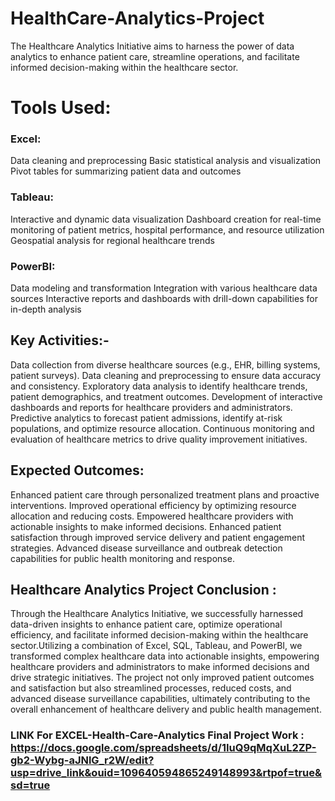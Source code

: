 # HealthCare-Analytics-Project
The Healthcare Analytics Initiative aims to harness the power of data analytics to enhance patient care, streamline operations, and facilitate informed decision-making within the healthcare sector.

# Tools Used:

### Excel:
Data cleaning and preprocessing
Basic statistical analysis and visualization
Pivot tables for summarizing patient data and outcomes
### Tableau:
Interactive and dynamic data visualization
Dashboard creation for real-time monitoring of patient metrics, hospital performance, and resource utilization
Geospatial analysis for regional healthcare trends
### PowerBI:
Data modeling and transformation
Integration with various healthcare data sources
Interactive reports and dashboards with drill-down capabilities for in-depth analysis
## Key Activities:-

Data collection from diverse healthcare sources (e.g., EHR, billing systems, patient surveys).
Data cleaning and preprocessing to ensure data accuracy and consistency.
Exploratory data analysis to identify healthcare trends, patient demographics, and treatment outcomes.
Development of interactive dashboards and reports for healthcare providers and administrators.
Predictive analytics to forecast patient admissions, identify at-risk populations, and optimize resource allocation.
Continuous monitoring and evaluation of healthcare metrics to drive quality improvement initiatives.
## Expected Outcomes:

Enhanced patient care through personalized treatment plans and proactive interventions.
Improved operational efficiency by optimizing resource allocation and reducing costs.
Empowered healthcare providers with actionable insights to make informed decisions.
Enhanced patient satisfaction through improved service delivery and patient engagement strategies.
Advanced disease surveillance and outbreak detection capabilities for public health monitoring and response.

## Healthcare Analytics Project Conclusion :

Through the Healthcare Analytics Initiative, we successfully harnessed data-driven insights to enhance patient care, optimize operational efficiency, and facilitate informed decision-making within the healthcare sector.Utilizing a combination of Excel, SQL, Tableau, and PowerBI, we transformed complex healthcare data into actionable insights, empowering healthcare providers and administrators to make informed decisions and drive strategic initiatives. The project not only improved patient outcomes and satisfaction but also streamlined processes, reduced costs, and advanced disease surveillance capabilities, ultimately contributing to the overall enhancement of healthcare delivery and public health management.

### LINK For EXCEL-Health-Care-Analytics Final Project Work : https://docs.google.com/spreadsheets/d/1IuQ9qMqXuL2ZP-gb2-Wybg-aJNlG_r2W/edit?usp=drive_link&ouid=109640594865249148993&rtpof=true&sd=true




